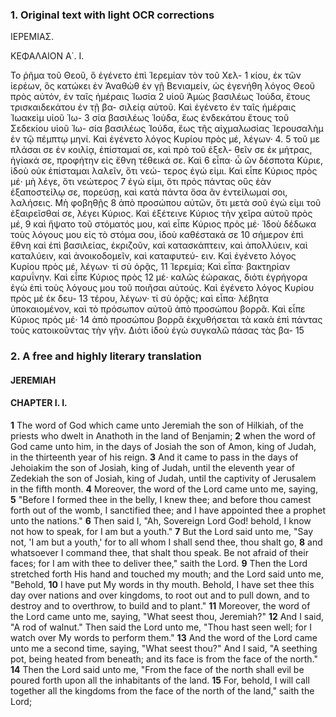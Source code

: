 ### 1. Original text with light OCR corrections

ΙΕΡΕΜΙΑΣ.

ΚΕΦΑΛΑΙΟΝ Α΄. Ι.

Το ῥῆμα τοῦ Θεοῦ, ὃ ἐγένετο ἐπὶ Ἱερεμίαν τὸν τοῦ Χελ- 1
κίου, ἐκ τῶν ἱερέων, ὃς κατώκει ἐν Ἀναθὼθ ἐν γῇ Βενιαμείν,
ὡς ἐγενήθη λόγος Θεοῦ πρὸς αὐτόν, ἐν ταῖς ἡμέραις Ἰωσία 2
υἱοῦ Ἀμὼς βασιλέως Ἰούδα, ἔτους τρισκαιδεκάτου ἐν τῇ βα-
σιλείᾳ αὐτοῦ. Καὶ ἐγένετο ἐν ταῖς ἡμέραις Ἰωακεὶμ υἱοῦ Ἰω- 3
σία βασιλέως Ἰούδα, ἕως ἑνδεκάτου ἔτους τοῦ Σεδεκίου υἱοῦ Ἰω-
σία βασιλέως Ἰούδα, ἕως τῆς αἰχμαλωσίας Ἱερουσαλὴμ ἐν τῷ
πέμπτῳ μηνί. Καὶ ἐγένετο λόγος Κυρίου πρὸς μέ, λέγων· 4. 5
τοῦ με πλάσαι σε ἐν κοιλίᾳ, ἐπίσταμαί σε, καὶ πρὸ τοῦ ἐξελ-
θεῖν σε ἐκ μήτρας, ἡγίακά σε, προφήτην εἰς ἔθνη τέθεικά σε. Καὶ 6
εἶπα· ὦ ὢν δέσποτα Κύριε, ἰδοὺ οὐκ ἐπίσταμαι λαλεῖν, ὅτι νεώ-
τερος ἐγώ εἰμι. Καὶ εἶπε Κύριος πρὸς μέ· μὴ λέγε, ὅτι νεώτερος 7
ἐγώ εἰμι, ὅτι πρὸς πάντας οὓς ἐὰν ἐξαποστείλῳ σε, πορεύσῃ,
καὶ κατὰ πάντα ὅσα ἂν ἐντείλωμαί σοι, λαλήσεις. Μὴ φοβηθῇς 8
ἀπὸ προσώπου αὐτῶν, ὅτι μετὰ σοῦ ἐγώ εἰμι τοῦ ἐξαιρεῖσθαί σε,
λέγει Κύριος. Καὶ ἐξέτεινε Κύριος τὴν χεῖρα αὐτοῦ πρὸς μέ, 9
καὶ ἥψατο τοῦ στόματός μου, καὶ εἶπε Κύριος πρὸς μέ· Ἰδοὺ
δέδωκα τοὺς λόγους μου εἰς τὸ στόμα σου, ἰδοὺ καθέστακά σε 10
σήμερον ἐπὶ ἔθνη καὶ ἐπὶ βασιλείας, ἐκριζοῦν, καὶ κατασκάπτειν,
καὶ ἀπολλύειν, καὶ καταλύειν, καὶ ἀνοικοδομεῖν, καὶ καταφυτεύ-
ειν. Καὶ ἐγένετο λόγος Κυρίου πρὸς μέ, λέγων· τί σὺ ὁρᾷς, 11
Ἱερεμία; Καὶ εἶπα· βακτηρίαν καρυΐνην. Καὶ εἶπε Κύριος πρὸς 12
μέ· καλῶς ἑώρακας, διότι ἐγρήγορα ἐγὼ ἐπὶ τοὺς λόγους μου
τοῦ ποιῆσαι αὐτούς. Καὶ ἐγένετο λόγος Κυρίου πρὸς μέ ἐκ δευ- 13
τέρου, λέγων· τί σὺ ὁρᾷς; καὶ εἶπα· λέβητα ὑποκαιομένον, καὶ
τὸ πρόσωπον αὐτοῦ ἀπὸ προσώπου βορρᾶ. Καὶ εἶπε Κύριος πρὸς μέ· 14
ἀπὸ προσώπου βορρᾶ ἐκχυθήσεται τὰ κακὰ ἐπὶ πάντας τοὺς
κατοικοῦντας τὴν γῆν. Διότι ἰδοὺ ἐγὼ συγκαλῶ πάσας τὰς βα- 15

### 2. A free and highly literary translation

#### JEREMIAH

#### CHAPTER I. I.

**1** The word of God which came unto Jeremiah the son of Hilkiah,
    of the priests who dwelt in Anathoth in the land of Benjamin;
**2** when the word of God came unto him, in the days of Josiah the son of Amon, king of Judah,
    in the thirteenth year of his reign.
**3** And it came to pass in the days of Jehoiakim the son of Josiah, king of Judah,
    until the eleventh year of Zedekiah the son of Josiah, king of Judah,
    until the captivity of Jerusalem in the fifth month.
**4** Moreover, the word of the Lord came unto me, saying,
**5** "Before I formed thee in the belly, I knew thee;
    and before thou camest forth out of the womb, I sanctified thee;
    and I have appointed thee a prophet unto the nations."
**6** Then said I, "Ah, Sovereign Lord God! behold, I know not how to speak,
    for I am but a youth."
**7** But the Lord said unto me, "Say not, 'I am but a youth,'
    for to all whom I shall send thee, thou shalt go,
**8** and whatsoever I command thee, that shalt thou speak.
    Be not afraid of their faces; for I am with thee to deliver thee,"
    saith the Lord.
**9** Then the Lord stretched forth His hand and touched my mouth;
    and the Lord said unto me, "Behold,
**10** I have put My words in thy mouth.
    Behold, I have set thee this day over nations and over kingdoms,
    to root out and to pull down, and to destroy and to overthrow,
    to build and to plant."
**11** Moreover, the word of the Lord came unto me, saying, "What seest thou, Jeremiah?"
**12** And I said, "A rod of walnut." Then said the Lord unto me, "Thou hast seen well;
    for I watch over My words to perform them."
**13** And the word of the Lord came unto me a second time, saying, "What seest thou?"
    And I said, "A seething pot, being heated from beneath;
    and its face is from the face of the north."
**14** Then the Lord said unto me, "From the face of the north shall evil be poured forth
    upon all the inhabitants of the land.
**15** For, behold, I will call together all the kingdoms from the face of the north of the land,"
    saith the Lord;